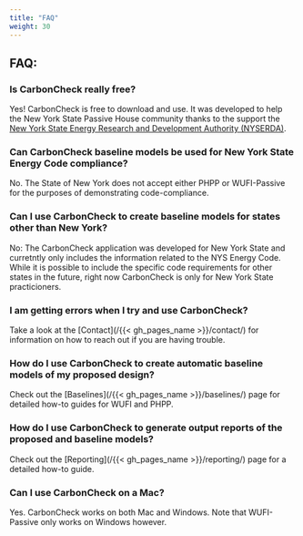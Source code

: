 ```yaml
---
title: "FAQ"
weight: 30
---
```


## FAQ:
### Is CarbonCheck really free?
Yes! CarbonCheck is free to download and use. It was developed to help the New York State Passive House community thanks to the support the [New York State Energy Research and Development Authority (NYSERDA)](https://www.nyserda.ny.gov/).

### Can CarbonCheck baseline models be used for New York State Energy Code compliance?
No. The State of New York does not accept either PHPP or WUFI-Passive for the purposes of demonstrating code-compliance.

### Can I use CarbonCheck to create baseline models for states other than New York?
No: The CarbonCheck application was developed for New York State and curretntly only includes the information related to the NYS Energy Code. While it is possible to include the specific code requirements for other states in the future, right now CarbonCheck is only for New York State practicioners.

### I am getting errors when I try and use CarbonCheck?
Take a look at the [Contact](/{{< gh_pages_name >}}/contact/) for information on how to reach out if you are having trouble.

### How do I use CarbonCheck to create automatic baseline models of my proposed design?
Check out the [Baselines](/{{< gh_pages_name >}}/baselines/) page for detailed how-to guides for WUFI and PHPP.

### How do I use CarbonCheck to generate output reports of the proposed and baseline models?
Check out the [Reporting](/{{< gh_pages_name >}}/reporting/) page for a detailed how-to guide.

### Can I use CarbonCheck on a Mac?
Yes. CarbonCheck works on both Mac and Windows. Note that WUFI-Passive only works on Windows however.